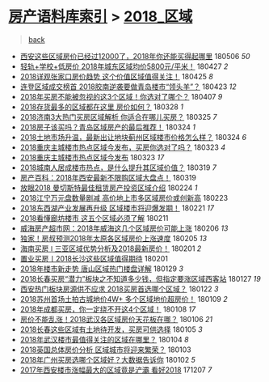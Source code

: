 [房产语料库索引](../../README.md)  > [2018_区域](2018_区域.md)
====
> [back](../README.md)

- [西安这些区域房价已经过12000了，2018年你还能买得起哪里](http://jkwz.applinzi.com/ittc/7100030790748603403.html#%E8%A5%BF%E5%AE%89%E8%BF%99%E4%BA%9B%E5%8C%BA%E5%9F%9F%E6%88%BF%E4%BB%B7%E5%B7%B2%E7%BB%8F%E8%BF%8712000%E4%BA%86%EF%BC%8C2018%E5%B9%B4%E4%BD%A0%E8%BF%98%E8%83%BD%E4%B9%B0%E5%BE%97%E8%B5%B7%E5%93%AA%E9%87%8C) 180506 *50* 
- [轻轨+学校+低房价 2018年城东区域均价5800元/平米！](http://jkwz.applinzi.com/ittc/7096588595748144135.html#%E8%BD%BB%E8%BD%A8%2B%E5%AD%A6%E6%A0%A1%2B%E4%BD%8E%E6%88%BF%E4%BB%B7+2018%E5%B9%B4%E5%9F%8E%E4%B8%9C%E5%8C%BA%E5%9F%9F%E5%9D%87%E4%BB%B75800%E5%85%83%2F%E5%B9%B3%E7%B1%B3%EF%BC%81) 180427 *2* 
- [2018详观张家口房价趋势 这个价值区域值得关注！](http://jkwz.applinzi.com/ittc/7095849905631527943.html#2018%E8%AF%A6%E8%A7%82%E5%BC%A0%E5%AE%B6%E5%8F%A3%E6%88%BF%E4%BB%B7%E8%B6%8B%E5%8A%BF+%E8%BF%99%E4%B8%AA%E4%BB%B7%E5%80%BC%E5%8C%BA%E5%9F%9F%E5%80%BC%E5%BE%97%E5%85%B3%E6%B3%A8%EF%BC%81) 180425 *8* 
- [连登区域成交榜首 2018胶南逆袭要做青岛楼市“领头羊”？](http://jkwz.applinzi.com/ittc/7095242554364920843.html#%E8%BF%9E%E7%99%BB%E5%8C%BA%E5%9F%9F%E6%88%90%E4%BA%A4%E6%A6%9C%E9%A6%96+2018%E8%83%B6%E5%8D%97%E9%80%86%E8%A2%AD%E8%A6%81%E5%81%9A%E9%9D%92%E5%B2%9B%E6%A5%BC%E5%B8%82%E2%80%9C%E9%A2%86%E5%A4%B4%E7%BE%8A%E2%80%9D%EF%BC%9F) 180423 *12* 
- [2018年买房不能被忽视的这3个区域！你选对了哪个？](http://jkwz.applinzi.com/ittc/7088189816963597318.html#2018%E5%B9%B4%E4%B9%B0%E6%88%BF%E4%B8%8D%E8%83%BD%E8%A2%AB%E5%BF%BD%E8%A7%86%E7%9A%84%E8%BF%993%E4%B8%AA%E5%8C%BA%E5%9F%9F%EF%BC%81%E4%BD%A0%E9%80%89%E5%AF%B9%E4%BA%86%E5%93%AA%E4%B8%AA%EF%BC%9F) 180407 *9* 
- [2018存货最多的区域都在这里 房价如何？](http://jkwz.applinzi.com/ittc/7085447387957167111.html#2018%E5%AD%98%E8%B4%A7%E6%9C%80%E5%A4%9A%E7%9A%84%E5%8C%BA%E5%9F%9F%E9%83%BD%E5%9C%A8%E8%BF%99%E9%87%8C+%E6%88%BF%E4%BB%B7%E5%A6%82%E4%BD%95%EF%BC%9F) 180328 *1* 
- [2018济南3大热门买房区域解析 你适合在哪儿买房？](http://jkwz.applinzi.com/ittc/7084360272477422598.html#2018%E6%B5%8E%E5%8D%973%E5%A4%A7%E7%83%AD%E9%97%A8%E4%B9%B0%E6%88%BF%E5%8C%BA%E5%9F%9F%E8%A7%A3%E6%9E%90+%E4%BD%A0%E9%80%82%E5%90%88%E5%9C%A8%E5%93%AA%E5%84%BF%E4%B9%B0%E6%88%BF%EF%BC%9F) 180325 *7* 
- [2018房子该买吗？青岛区域房产的最后推荐！](http://jkwz.applinzi.com/ittc/7083996591889581072.html#2018%E6%88%BF%E5%AD%90%E8%AF%A5%E4%B9%B0%E5%90%97%EF%BC%9F%E9%9D%92%E5%B2%9B%E5%8C%BA%E5%9F%9F%E6%88%BF%E4%BA%A7%E7%9A%84%E6%9C%80%E5%90%8E%E6%8E%A8%E8%8D%90%EF%BC%81) 180324 *1* 
- [2018土地市场升温，最新出让地块蓟州区域楼市价格怎么样？](http://jkwz.applinzi.com/ittc/7083960958374642694.html#2018%E5%9C%9F%E5%9C%B0%E5%B8%82%E5%9C%BA%E5%8D%87%E6%B8%A9%EF%BC%8C%E6%9C%80%E6%96%B0%E5%87%BA%E8%AE%A9%E5%9C%B0%E5%9D%97%E8%93%9F%E5%B7%9E%E5%8C%BA%E5%9F%9F%E6%A5%BC%E5%B8%82%E4%BB%B7%E6%A0%BC%E6%80%8E%E4%B9%88%E6%A0%B7%EF%BC%9F) 180324 *6* 
- [2018重庆主城楼市热点区域今发布，买房你选对了吗？](http://jkwz.applinzi.com/ittc/7083713035829249040.html#2018%E9%87%8D%E5%BA%86%E4%B8%BB%E5%9F%8E%E6%A5%BC%E5%B8%82%E7%83%AD%E7%82%B9%E5%8C%BA%E5%9F%9F%E4%BB%8A%E5%8F%91%E5%B8%83%EF%BC%8C%E4%B9%B0%E6%88%BF%E4%BD%A0%E9%80%89%E5%AF%B9%E4%BA%86%E5%90%97%EF%BC%9F) 180323 *4* 
- [2018重庆主城楼市热点区域今发布](http://jkwz.applinzi.com/ittc/7083596803067085841.html#2018%E9%87%8D%E5%BA%86%E4%B8%BB%E5%9F%8E%E6%A5%BC%E5%B8%82%E7%83%AD%E7%82%B9%E5%8C%BA%E5%9F%9F%E4%BB%8A%E5%8F%91%E5%B8%83) 180323 *17* 
- [2018城南人居成楼市热点，是什么提升其区域价值？](http://jkwz.applinzi.com/ittc/7082247524264182791.html#2018%E5%9F%8E%E5%8D%97%E4%BA%BA%E5%B1%85%E6%88%90%E6%A5%BC%E5%B8%82%E7%83%AD%E7%82%B9%EF%BC%8C%E6%98%AF%E4%BB%80%E4%B9%88%E6%8F%90%E5%8D%87%E5%85%B6%E5%8C%BA%E5%9F%9F%E4%BB%B7%E5%80%BC%EF%BC%9F) 180319 *7* 
- [房产百科：2018年西安最新不限购区域大盘点！](http://jkwz.applinzi.com/ittc/7082215146611278855.html#%E6%88%BF%E4%BA%A7%E7%99%BE%E7%A7%91%EF%BC%9A2018%E5%B9%B4%E8%A5%BF%E5%AE%89%E6%9C%80%E6%96%B0%E4%B8%8D%E9%99%90%E8%B4%AD%E5%8C%BA%E5%9F%9F%E5%A4%A7%E7%9B%98%E7%82%B9%EF%BC%81) 180319  
- [放眼2018 曼切斯特最佳租赁房产投资区域介绍](http://jkwz.applinzi.com/ittc/7073621121851458570.html#%E6%94%BE%E7%9C%BC2018+%E6%9B%BC%E5%88%87%E6%96%AF%E7%89%B9%E6%9C%80%E4%BD%B3%E7%A7%9F%E8%B5%81%E6%88%BF%E4%BA%A7%E6%8A%95%E8%B5%84%E5%8C%BA%E5%9F%9F%E4%BB%8B%E7%BB%8D) 180224 *1* 
- [2018江宁万元盘数量剧减 高价地上市多区域房价或创新高](http://jkwz.applinzi.com/ittc/7073314142792713222.html#2018%E6%B1%9F%E5%AE%81%E4%B8%87%E5%85%83%E7%9B%98%E6%95%B0%E9%87%8F%E5%89%A7%E5%87%8F+%E9%AB%98%E4%BB%B7%E5%9C%B0%E4%B8%8A%E5%B8%82%E5%A4%9A%E5%8C%BA%E5%9F%9F%E6%88%BF%E4%BB%B7%E6%88%96%E5%88%9B%E6%96%B0%E9%AB%98) 180223  
- [2018东西湖产业发展再升级 区域楼市将迎爆发期！](http://jkwz.applinzi.com/ittc/7072474137174213643.html#2018%E4%B8%9C%E8%A5%BF%E6%B9%96%E4%BA%A7%E4%B8%9A%E5%8F%91%E5%B1%95%E5%86%8D%E5%8D%87%E7%BA%A7+%E5%8C%BA%E5%9F%9F%E6%A5%BC%E5%B8%82%E5%B0%86%E8%BF%8E%E7%88%86%E5%8F%91%E6%9C%9F%EF%BC%81) 180221 *17* 
- [2018看懂廊坊楼市 这五个区域必须了解](http://jkwz.applinzi.com/ittc/7068758013576217611.html#2018%E7%9C%8B%E6%87%82%E5%BB%8A%E5%9D%8A%E6%A5%BC%E5%B8%82+%E8%BF%99%E4%BA%94%E4%B8%AA%E5%8C%BA%E5%9F%9F%E5%BF%85%E9%A1%BB%E4%BA%86%E8%A7%A3) 180211  
- [威海房产超市网：2018年威海这几个区域房价可能上涨](http://jkwz.applinzi.com/ittc/7066910932049855499.html#%E5%A8%81%E6%B5%B7%E6%88%BF%E4%BA%A7%E8%B6%85%E5%B8%82%E7%BD%91%EF%BC%9A2018%E5%B9%B4%E5%A8%81%E6%B5%B7%E8%BF%99%E5%87%A0%E4%B8%AA%E5%8C%BA%E5%9F%9F%E6%88%BF%E4%BB%B7%E5%8F%AF%E8%83%BD%E4%B8%8A%E6%B6%A8) 180206 *13* 
- [独家！房叔预测2018年太原各区域房价上涨速度](http://jkwz.applinzi.com/ittc/7066527346440274951.html#%E7%8B%AC%E5%AE%B6%EF%BC%81%E6%88%BF%E5%8F%94%E9%A2%84%E6%B5%8B2018%E5%B9%B4%E5%A4%AA%E5%8E%9F%E5%90%84%E5%8C%BA%E5%9F%9F%E6%88%BF%E4%BB%B7%E4%B8%8A%E6%B6%A8%E9%80%9F%E5%BA%A6) 180205 *13* 
- [海南买房 ǀ 三亚区域优势分析及2018最新房价！](http://jkwz.applinzi.com/ittc/7065123195407827979.html#%E6%B5%B7%E5%8D%97%E4%B9%B0%E6%88%BF+%C7%80+%E4%B8%89%E4%BA%9A%E5%8C%BA%E5%9F%9F%E4%BC%98%E5%8A%BF%E5%88%86%E6%9E%90%E5%8F%8A2018%E6%9C%80%E6%96%B0%E6%88%BF%E4%BB%B7%EF%BC%81) 180201 *2* 
- [置业买房丨2018长沙这些区域值得期待](http://jkwz.applinzi.com/ittc/7065173131377771527.html#%E7%BD%AE%E4%B8%9A%E4%B9%B0%E6%88%BF%E4%B8%A82018%E9%95%BF%E6%B2%99%E8%BF%99%E4%BA%9B%E5%8C%BA%E5%9F%9F%E5%80%BC%E5%BE%97%E6%9C%9F%E5%BE%85) 180201  
- [2018年楼市新走势 唐山区域热门楼盘详解](http://jkwz.applinzi.com/ittc/7063908953702794256.html#2018%E5%B9%B4%E6%A5%BC%E5%B8%82%E6%96%B0%E8%B5%B0%E5%8A%BF+%E5%94%90%E5%B1%B1%E5%8C%BA%E5%9F%9F%E7%83%AD%E9%97%A8%E6%A5%BC%E7%9B%98%E8%AF%A6%E8%A7%A3) 180129 *3* 
- [2018长春买房“潜力”板块之不知道多少钱，但指定要涨区域西客站](http://jkwz.applinzi.com/ittc/7062846635623580679.html#2018%E9%95%BF%E6%98%A5%E4%B9%B0%E6%88%BF%E2%80%9C%E6%BD%9C%E5%8A%9B%E2%80%9D%E6%9D%BF%E5%9D%97%E4%B9%8B%E4%B8%8D%E7%9F%A5%E9%81%93%E5%A4%9A%E5%B0%91%E9%92%B1%EF%BC%8C%E4%BD%86%E6%8C%87%E5%AE%9A%E8%A6%81%E6%B6%A8%E5%8C%BA%E5%9F%9F%E8%A5%BF%E5%AE%A2%E7%AB%99) 180127 *19* 
- [西安热门板块房源供不应求 2018买房首选哪个区域？](http://jkwz.applinzi.com/ittc/7061473703429145610.html#%E8%A5%BF%E5%AE%89%E7%83%AD%E9%97%A8%E6%9D%BF%E5%9D%97%E6%88%BF%E6%BA%90%E4%BE%9B%E4%B8%8D%E5%BA%94%E6%B1%82+2018%E4%B9%B0%E6%88%BF%E9%A6%96%E9%80%89%E5%93%AA%E4%B8%AA%E5%8C%BA%E5%9F%9F%EF%BC%9F) 180122 *3* 
- [2018苏州首场土拍古城地价4W+ 多个区域地价超房价！](http://jkwz.applinzi.com/ittc/7056636337359160326.html#2018%E8%8B%8F%E5%B7%9E%E9%A6%96%E5%9C%BA%E5%9C%9F%E6%8B%8D%E5%8F%A4%E5%9F%8E%E5%9C%B0%E4%BB%B74W%2B+%E5%A4%9A%E4%B8%AA%E5%8C%BA%E5%9F%9F%E5%9C%B0%E4%BB%B7%E8%B6%85%E6%88%BF%E4%BB%B7%EF%BC%81) 180109 *2* 
- [2018年成都买房，你一定绕不开这4个区域！](http://jkwz.applinzi.com/ittc/7056278436002137099.html#2018%E5%B9%B4%E6%88%90%E9%83%BD%E4%B9%B0%E6%88%BF%EF%BC%8C%E4%BD%A0%E4%B8%80%E5%AE%9A%E7%BB%95%E4%B8%8D%E5%BC%80%E8%BF%994%E4%B8%AA%E5%8C%BA%E5%9F%9F%EF%BC%81) 180108 *17* 
- [房价不能乱涨！2018武汉各区域房价天花板在哪？](http://jkwz.applinzi.com/ittc/7055440774106186762.html#%E6%88%BF%E4%BB%B7%E4%B8%8D%E8%83%BD%E4%B9%B1%E6%B6%A8%EF%BC%812018%E6%AD%A6%E6%B1%89%E5%90%84%E5%8C%BA%E5%9F%9F%E6%88%BF%E4%BB%B7%E5%A4%A9%E8%8A%B1%E6%9D%BF%E5%9C%A8%E5%93%AA%EF%BC%9F) 180106 *21* 
- [2018长春这些区域有土地待开发，买房可供选择](http://jkwz.applinzi.com/ittc/7055048166376735751.html#2018%E9%95%BF%E6%98%A5%E8%BF%99%E4%BA%9B%E5%8C%BA%E5%9F%9F%E6%9C%89%E5%9C%9F%E5%9C%B0%E5%BE%85%E5%BC%80%E5%8F%91%EF%BC%8C%E4%B9%B0%E6%88%BF%E5%8F%AF%E4%BE%9B%E9%80%89%E6%8B%A9) 180105 *3* 
- [2018年武汉楼市最值得关注的区域在哪里？](http://jkwz.applinzi.com/ittc/7054673342588519440.html#2018%E5%B9%B4%E6%AD%A6%E6%B1%89%E6%A5%BC%E5%B8%82%E6%9C%80%E5%80%BC%E5%BE%97%E5%85%B3%E6%B3%A8%E7%9A%84%E5%8C%BA%E5%9F%9F%E5%9C%A8%E5%93%AA%E9%87%8C%EF%BC%9F) 180104 *8* 
- [2018英国总体房价分析 区域城市将迎来繁荣？](http://jkwz.applinzi.com/ittc/7052537759263097872.html#2018%E8%8B%B1%E5%9B%BD%E6%80%BB%E4%BD%93%E6%88%BF%E4%BB%B7%E5%88%86%E6%9E%90+%E5%8C%BA%E5%9F%9F%E5%9F%8E%E5%B8%82%E5%B0%86%E8%BF%8E%E6%9D%A5%E7%B9%81%E8%8D%A3%EF%BC%9F) 180103  
- [2018年广州买房选哪个区域好？大数据告诉你](http://jkwz.applinzi.com/ittc/7054030496755876880.html#2018%E5%B9%B4%E5%B9%BF%E5%B7%9E%E4%B9%B0%E6%88%BF%E9%80%89%E5%93%AA%E4%B8%AA%E5%8C%BA%E5%9F%9F%E5%A5%BD%EF%BC%9F%E5%A4%A7%E6%95%B0%E6%8D%AE%E5%91%8A%E8%AF%89%E4%BD%A0) 180102 *5* 
- [2017年西安楼市涨幅最大的区域竟是浐灞 看好2018](http://jkwz.applinzi.com/ittc/7044284684568101905.html#2017%E5%B9%B4%E8%A5%BF%E5%AE%89%E6%A5%BC%E5%B8%82%E6%B6%A8%E5%B9%85%E6%9C%80%E5%A4%A7%E7%9A%84%E5%8C%BA%E5%9F%9F%E7%AB%9F%E6%98%AF%E6%B5%90%E7%81%9E+%E7%9C%8B%E5%A5%BD2018) 171207 *7* 
